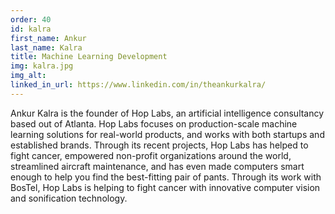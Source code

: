 ```yaml
---
order: 40
id: kalra
first_name: Ankur
last_name: Kalra
title: Machine Learning Development
img: kalra.jpg
img_alt:
linked_in_url: https://www.linkedin.com/in/theankurkalra/
---
```

Ankur Kalra is the founder of Hop Labs, an artificial intelligence consultancy based out of Atlanta. Hop Labs focuses on production-scale machine learning solutions for real-world products, and works with both startups and established brands. Through its recent projects, Hop Labs has helped to fight cancer, empowered non-profit organizations around the world, streamlined aircraft maintenance, and has even made computers smart enough to help you find the best-fitting pair of pants. Through its work with BosTel, Hop Labs is helping to fight cancer with innovative computer vision and sonification technology.